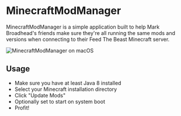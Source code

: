 # MinecraftModManager
MinecraftModManager is a simple application built to help Mark Broadhead's friends make sure they're all running the same mods and versions when connecting to their Feed The Beast Minecraft server.

![MinecraftModManager on macOS](http://imgur.com/a/YOBfX?raw=true "Screenshot of MinecraftModManager")


## Usage
* Make sure you have at least Java 8 installed
* Select your Minecraft installation directory
* Click "Update Mods"
* Optionally set to start on system boot
* Profit!
